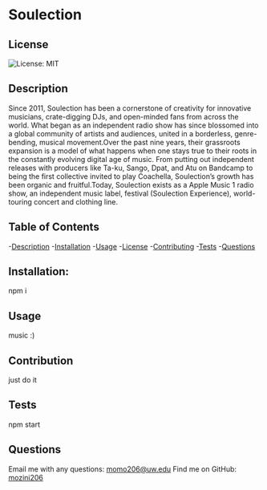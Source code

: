 # Soulection

## License

![License: MIT](https://img.shields.io/badge/License-MIT-yellow.svg)
     
## Description      

Since 2011, Soulection has been a cornerstone of creativity for innovative musicians, crate-digging DJs, and open-minded fans from across the world. What began as an independent radio show has since blossomed into a global community of artists and audiences, united in a borderless, genre-bending, musical movement.Over the past nine years, their grassroots expansion is a model of what happens when one stays true to their roots in the constantly evolving digital age of music. From putting out independent releases with producers like Ta-ku, Sango, Dpat, and Atu on Bandcamp to being the first collective invited to play Coachella, Soulection’s growth has been organic and fruitful.Today, Soulection exists as a Apple Music 1 radio show, an independent music label, festival (Soulection Experience), world-touring concert and clothing line.
  
## Table of Contents
  
-[Description](#description)
-[Installation](#installation)
-[Usage](#usage)
-[License](#license)
-[Contributing](#contribution)
-[Tests](#tests)
-[Questions](#questions)

  
     
## Installation:

npm i



## Usage

music :)



## Contribution

just do it


## Tests

npm start


## Questions

Email me with any questions: momo206@uw.edu
Find me on GitHub: [mozini206](https://github.com/mozini206)

